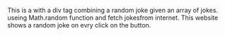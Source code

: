 This is a with a div tag combining a random joke given an array of jokes.
useing Math.random function and fetch jokesfrom internet.
This website shows a random joke on evry click on the button.
